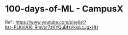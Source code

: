 # 100-days-of-ML - CampusX
Ref : https://www.youtube.com/playlist?list=PLKnIA16_Rmvbr7zKYQuBfsVkjoLcJgxHH 
